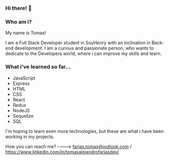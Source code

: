 ### Hi there! 👋 

### Who am i? 

My name is Tomas!

I am a Full Stack Developer student in SoyHenry with an inclination in Back-end development. I am a curious and passionate person, who wants to dedicate to the Developers world, where i can improve my skills and learn.

### What i've learned so far...

- JavaScript
- Express
- HTML
- CSS
- React
- Redux
- NodeJS
- Sequelize
- SQL

I'm hoping to learn even more technologies, but these are what i have been working in my projects.

How you can reach me? ----> farias.tomas@outlook.com / https://www.linkedin.com/in/tomasalejandrofariasdev/




